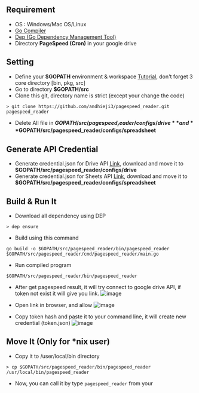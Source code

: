 ## Requirement
* OS : Windows/Mac OS/Linux
* [Go Compiler](https://golang.org/doc/install)
* [Dep (Go Dependency Management Tool)](https://github.com/golang/dep)
* Directory **PageSpeed (Cron)** in your google drive

## Setting
* Define your **$GOPATH** environment & workspace [Tutorial](https://dasarpemrogramangolang.novalagung.com/3-gopath-dan-workspace.html), don't forget 3 core directory [bin, pkg, src]
* Go to directory **$GOPATH/src**
* Clone this git, directory name is strict (except your change the code)
```
> git clone https://github.com/andhieji3/pagespeed_reader.git pagespeed_reader
```
* Delete All file in **$GOPATH/src/pagespeed_reader/configs/drive** and **$GOPATH/src/pagespeed_reader/configs/spreadsheet**

## Generate API Credential
* Generate credential.json for Drive API [Link](https://developers.google.com/drive/api/v3/quickstart/go), download and move it to **$GOPATH/src/pagespeed_reader/configs/drive**
* Generate credential.json for Sheets API [Link](https://developers.google.com/sheets/api/quickstart/go), download and move it to **$GOPATH/src/pagespeed_reader/configs/spreadsheet**

## Build & Run It
* Download all dependency using DEP
```
> dep ensure
```
* Build using this command
```
go build -o $GOPATH/src/pagespeed_reader/bin/pagespeed_reader $GOPATH/src/pagespeed_reader/cmd/pagespeed_reader/main.go
```
* Run compiled program
```
$GOPATH/src/pagespeed_reader/bin/pagespeed_reader 
```
* After get pagespeed result, it will try connect to google drive API, if token not exist it will give you link.
![image](https://user-images.githubusercontent.com/31300105/66664170-3de19200-ec76-11e9-967c-94b6ad81ef81.png)

* Open link in browser, and allow
![image](https://user-images.githubusercontent.com/31300105/66664275-6a95a980-ec76-11e9-94cc-7f80f9508011.png)

* Copy token hash and paste it to your command line, it will create new credential (token.json)
![image](https://user-images.githubusercontent.com/31300105/66664390-a2045600-ec76-11e9-9a2e-63e6f814e5d3.png)

## Move It (Only for \*nix user)
* Copy it to /user/local/bin directory
```
> cp $GOPATH/src/pagespeed_reader/bin/pagespeed_reader /usr/local/bin/pagespeed_reader
```
* Now, you can call it by type ```pagespeed_reader``` from your
